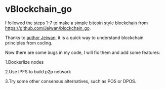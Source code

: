 # vBlockchain_go

I followed the steps 1-7 to make a simple bitcoin style blockchain from https://github.com/Jeiwan/blockchain_go.

Thanks to [author Jeiwan](https://github.com/Jeiwan), it is a quick way to understand blockchain principles from coding.

Now there are some bugs in my code, I will fix them and add some features:

1.Dockerlize nodes

2.Use IPFS to build p2p network

3.Try some other consensus alternatives, such as POS or DPOS.
